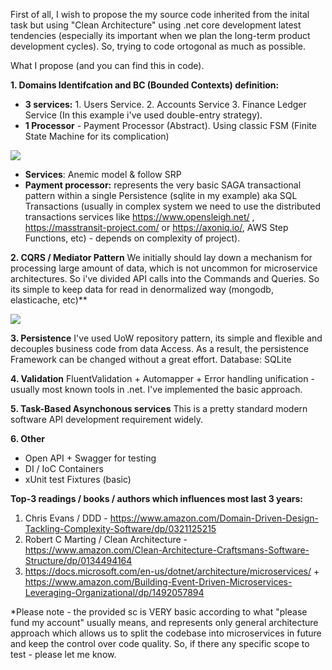 First of all, I wish to propose the my source code inherited from the inital task but using "Clean Architecture" using .net core development latest tendencies (especially its important when we plan the long-term product development cycles). So, trying to code ortogonal as much as possible.

What I propose (and you can find this in code).

**1. Domains Identifcation and BC (Bounded Contexts) definition:**
- **3 services:** 1. Users Service. 2. Accounts Service 3. Finance Ledger Service (In this example i've used double-entry strategy).  
- **1 Processor** - Payment Processor (Abstract). Using classic FSM (Finite State Machine for its complication)

![](https://i.stack.imgur.com/IAXY4.gif)

- **Services**: Anemic model & follow SRP
- **Payment processor:** represents the very basic SAGA transactional pattern within a single Persistence (sqlite in my example) aka SQL Transactions (usually in complex system we need to use the distributed transactions services like https://www.opensleigh.net/ , https://masstransit-project.com/ or https://axoniq.io/, AWS Step Functions, etc) - depends on complexity of project).

**2. CQRS / Mediator Pattern**
We initially should lay down a mechanism for processing large amount of data, which is not uncommon for microservice architectures. So i've divided API calls into the Commands and Queries. So its simple to keep data for read in denormalized way (mongodb, elasticache, etc)**

![](https://referbruv.com/data/Admin/2020/6/mediator-block.png)

**3. Persistence**
I've used UoW repository pattern, its simple and flexible and decouples business code from data Access. As a result, the persistence Framework can be changed without a great effort. Database: SQLite

**4. Validation**
FluentValidation + Automapper + Error handling unification - usually most known tools in .net. I've implemented the basic approach.

**5. Task-Based Asynchonous services**
This is a pretty standard modern software API development requirement widely.

**6. Other**
- Open API + Swagger for testing
- DI / IoC Containers
- xUnit test Fixtures (basic)


**Top-3 readings / books / authors which influences most last 3 years:**
1. Chris Evans / DDD - https://www.amazon.com/Domain-Driven-Design-Tackling-Complexity-Software/dp/0321125215
2. Robert C Marting / Clean Architecture - https://www.amazon.com/Clean-Architecture-Craftsmans-Software-Structure/dp/0134494164
3. https://docs.microsoft.com/en-us/dotnet/architecture/microservices/  + https://www.amazon.com/Building-Event-Driven-Microservices-Leveraging-Organizational/dp/1492057894

*Please note - the provided sc is VERY basic according to what "please fund my account" usually means, and represents only general architecture approach which allows us to split the codebase into microservices in future and keep the control over code quality. So, if there any specific scope to test - please let me know.
